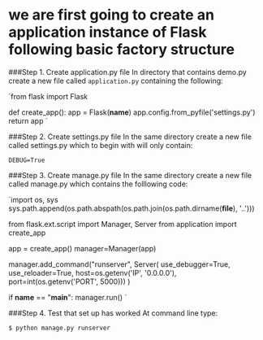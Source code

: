 # we are first going to create an application instance of Flask following basic factory structure

###Step 1. Create application.py file
In directory that contains demo.py create a new file called `application.py` containing the following:

`from flask import Flask

def create_app():
    app = Flask(__name__)
    app.config.from_pyfile('settings.py')
    return app
`

###Step 2. Create settings.py file
In the same directory create a new file called settings.py which to begin with will only contain:

`DEBUG=True`

###Step 3. Create manage.py file
In the same directory create a new file called manage.py which contains the folllowing code:

`import os, sys
sys.path.append(os.path.abspath(os.path.join(os.path.dirname(__file__), '..')))

from flask.ext.script import Manager, Server
from application import create_app

app = create_app()
manager=Manager(app)

manager.add_command("runserver", Server(
    use_debugger=True,
    use_reloader=True, 
    host=os.getenv('IP', '0.0.0.0'),
    port=int(os.getenv('PORT', 5000)))
    )

if __name__ == "__main__":
    manager.run()
`

###Step 4. Test that set up has worked
At command line type:

`$ python manage.py runserver`
